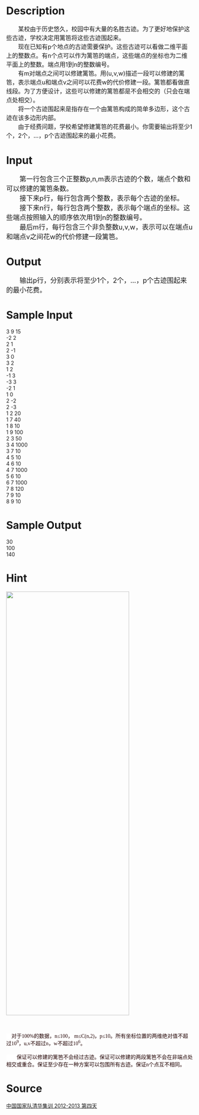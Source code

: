 
# Description

<div class="content"><p><span style="font-size: medium">　　某校由于历史悠久，校园中有大量的名胜古迹。为了更好地保护这些古迹，学校决定用篱笆将这些古迹围起来。<br/>
　　现在已知有p个地点的古迹需要保护。这些古迹可以看做二维平面上的整数点。有n个点可以作为篱笆的端点，这些端点的坐标也为二维平面上的整数。端点用1到n的整数编号。<br/>
　　有m对端点之间可以修建篱笆。用(u,v,w)描述一段可以修建的篱笆，表示端点u和端点v之间可以花费w的代价修建一段。篱笆都看做直线段。为了方便设计，这些可以修建的篱笆都是不会相交的（只会在端点处相交）。<br/>
　　将一个古迹围起来是指存在一个由篱笆构成的简单多边形，这个古迹在该多边形内部。<br/>
　　由于经费问题，学校希望修建篱笆的花费最小。你需要输出将至少1个，2个，…，p个古迹围起来的最小花费。<br/>
</span></p></div>

# Input

<div class="content"><p><font size="4">　　第一行包含三个正整数p,n,m表示古迹的个数，端点个数和可以修建的篱笆条数。<br/>
　　接下来p行，每行包含两个整数，表示每个古迹的坐标。<br/>
　　接下来n行，每行包含两个整数，表示每个端点的坐标。这些端点按照输入的顺序依次用1到n的整数编号。<br/>
　　最后m行，每行包含三个非负整数u,v,w，表示可以在端点u和端点v之间花w的代价修建一段篱笆。<br/>
</font></p></div>

# Output

<div class="content"><p><font size="4">　　输出p行，分别表示将至少1个，2个，…，p个古迹围起来的最小花费。<br/>
</font></p></div>

# Sample Input

<div class="content"><span class="sampledata">3 9 15<br/>
-2 2<br/>
2 1<br/>
2 -1<br/>
3 0<br/>
3 2<br/>
1 2<br/>
-1 3<br/>
-3 3<br/>
-2 1<br/>
1 0<br/>
2 -2<br/>
2 -3<br/>
1 2 20<br/>
1 7 40<br/>
1 8 10<br/>
1 9 100<br/>
2 3 50<br/>
3 4 1000<br/>
3 7 10<br/>
4 5 10<br/>
4 6 10<br/>
4 7 1000<br/>
5 6 10<br/>
6 7 1000<br/>
7 8 120<br/>
7 9 10<br/>
8 9 10<br/>
</span></div>

# Sample Output

<div class="content"><span class="sampledata">30<br/>
100<br/>
140</span></div>

# Hint

<div class="content"><p></p><p><img height="1145" width="332" alt="" src="source/bzoj/2965/img/aHR0cHM6Ly9seWRzeS5jb20vSnVkZ2VPbmxpbmUvdXBsb2FkLzIwMTIxMi8xMSg4KS5qcGc=.jpg"/></p><br/>
<p><span style="display: inline! important; float: none; word-spacing: 0px; font: 14px &#39;Times New Roman&#39;, ����; text-transform: none; color: rgb(32,0,0); text-indent: 0px; white-space: normal; letter-spacing: normal; background-color: rgb(255,255,255); text-align: left; orphans: 2; widows: 2; webkit-text-size-adjust: auto; webkit-text-stroke-width: 0px">　对于100%的数据，n≤100， m≤C(n,2)，p≤10。所有坐标位置的两维绝对值不超过10</span><sup style="font-weight: normal; word-spacing: 0px; text-transform: none; color: rgb(32,0,0); text-indent: 0px; line-height: normal; font-style: normal; font-family: &#39;Times New Roman&#39;, ����; white-space: normal; letter-spacing: normal; background-color: rgb(255,255,255); text-align: left; font-variant: normal; orphans: 2; widows: 2; webkit-text-size-adjust: auto; webkit-text-stroke-width: 0px">9</sup><span style="display: inline! important; float: none; word-spacing: 0px; font: 14px &#39;Times New Roman&#39;, ����; text-transform: none; color: rgb(32,0,0); text-indent: 0px; white-space: normal; letter-spacing: normal; background-color: rgb(255,255,255); text-align: left; orphans: 2; widows: 2; webkit-text-size-adjust: auto; webkit-text-stroke-width: 0px">，u,v不超过n，w不超过10</span><sup style="font-weight: normal; word-spacing: 0px; text-transform: none; color: rgb(32,0,0); text-indent: 0px; line-height: normal; font-style: normal; font-family: &#39;Times New Roman&#39;, ����; white-space: normal; letter-spacing: normal; background-color: rgb(255,255,255); text-align: left; font-variant: normal; orphans: 2; widows: 2; webkit-text-size-adjust: auto; webkit-text-stroke-width: 0px">6</sup><span style="display: inline! important; float: none; word-spacing: 0px; font: 14px &#39;Times New Roman&#39;, ����; text-transform: none; color: rgb(32,0,0); text-indent: 0px; white-space: normal; letter-spacing: normal; background-color: rgb(255,255,255); text-align: left; orphans: 2; widows: 2; webkit-text-size-adjust: auto; webkit-text-stroke-width: 0px">。</span><br style="word-spacing: 0px; font: 14px &#39;Times New Roman&#39;, ����; text-transform: none; color: rgb(32,0,0); text-indent: 0px; white-space: normal; letter-spacing: normal; background-color: rgb(255,255,255); text-align: left; orphans: 2; widows: 2; webkit-text-size-adjust: auto; webkit-text-stroke-width: 0px"/><br/>
<span style="display: inline! important; float: none; word-spacing: 0px; font: 14px &#39;Times New Roman&#39;, ����; text-transform: none; color: rgb(32,0,0); text-indent: 0px; white-space: normal; letter-spacing: normal; background-color: rgb(255,255,255); text-align: left; orphans: 2; widows: 2; webkit-text-size-adjust: auto; webkit-text-stroke-width: 0px">　　保证可以修建的篱笆不会经过古迹。保证可以修建的两段篱笆不会在非端点处相交或重合。保证至少存在一种方案可以包围所有古迹。保证n个点互不相同。</span></p><p></p></div>

# Source

<div class="content"><p><a href="problemset.php?search=中国国家队清华集训 2012-2013 第四天
">中国国家队清华集训 2012-2013 第四天<br/>
</a></p></div>

